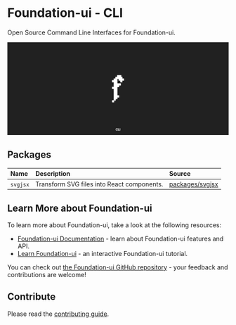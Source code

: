 # Foundation-ui - CLI

Open Source Command Line Interfaces for Foundation-ui.

![hero](public/hero-cli.jpg)

## Packages

| Name     | Description                                | Source                                                                                 |
| :------- | :----------------------------------------- | :------------------------------------------------------------------------------------- |
| `svgjsx` | Transform SVG files into React components. | [packages/svgjsx](https://github.com/foundation-ui/cli/tree/cli/setup/packages/svgjsx) |

## Learn More about Foundation-ui

To learn more about Foundation-ui, take a look at the following resources:

- [Foundation-ui Documentation](https://github.com/foundation-ui) - learn about Foundation-ui features and API.
- [Learn Foundation-ui](https://github.com/foundation-ui) - an interactive Foundation-ui tutorial.

You can check out [the Foundation-ui GitHub repository](https://github.com/foundation-ui) - your feedback and contributions are welcome!

## Contribute

Please read the [contributing guide](https://github.com/foundation-ui).
